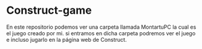 # Construct-game
En este repositorio podemos ver una carpeta llamada MontartuPC la cual es el juego creado por mi. si entramos en dicha carpeta podremos ver el juego e incluso jugarlo en la página web de Construct.
